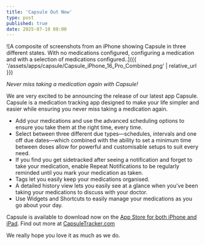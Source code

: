 ```yaml
---
title: 'Capsule Out Now'
type: post
published: true
date: 2025-07-10 08:00
---
```

![A composite of screenshots from an iPhone showing Capsule in three different states. With no medications configured, configuring a medication and with a selection of medications configured..]({{ '/assets/apps/capsule/Capsule_iPhone_16_Pro_Combined.png' | relative_url }})

*Never miss taking a medication again with Capsule!*

We are very excited to be announcing the release of our latest app Capsule.
Capsule is a medication tracking app designed to make your life simpler and easier while ensuring you never miss taking a medication again.

- Add your medications and use the advanced scheduling options to ensure you take them at the right time, every time.
- Select between three different due types—schedules, intervals and one off due dates—which combined with the ability to set a minimum time between doses allow for powerful and customisable setups to suit every need.
- If you find you get sidetracked after seeing a notification and forget to take your medication, enable Repeat Notifications to be regularly reminded until you mark your medication as taken.
- Tags let you easily keep your medications organised.
- A detailed history view lets you easily see at a glance when you’ve been taking your medications to discuss with your doctor.
- Use Widgets and Shortcuts to easily manage your medications as you go about your day.

Capsule is available to download now on the [App Store for both iPhone and iPad](https://apps.apple.com/us/app/capsule-medication-tracker/id6744626190).
Find out more at [CapsuleTracker.com](https://capsuletracker.com/)

We really hope you love it as much as we do.
